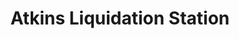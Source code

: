 ---
title: "Atkins Liquidation Station"
url: /atkins/atkins-liquidation-station/
shop: wholesale
---